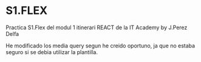 # S1.FLEX
Practica S1.Flex del modul 1 itinerari REACT de la IT Academy by J.Perez Delfa

He modificado los media query segun he creido oportuno, ja que no estaba seguro si se debia utilizar la plantilla. 
